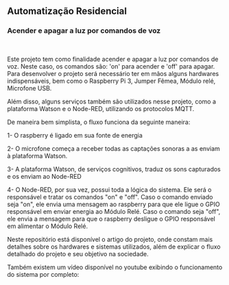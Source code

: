 <h2>Automatização Residencial</h2>

<h3>Acender e apagar a luz por comandos de voz</h3> 
<br>
<p> Este projeto tem como finalidade acender e apagar a luz por comandos de voz. 
Neste caso, os comandos são: 'on' para acender e 'off' para apagar.
Para desenvolver o projeto será necessário ter em mãos alguns hardwares indispensáveis,
bem como o Raspberry Pi 3, Jumper Fêmea, Módulo relé, Microfone USB. </p>

<p> Além disso, alguns serviços também são utilizados nesse projeto,
como a plataforma Watson e o Node-RED, utilizando os protocolos MQTT. </p>

<p> De maneira bem simplista, o fluxo funciona da seguinte maneira:</p>
<p> 1- O raspberry é ligado em sua fonte de energia</p>
<p> 2- O microfone começa a receber todas as captações sonoras a as enviam à plataforma Watson.</p>
<p> 3- A plataforma Watson, de serviços cognitivos, traduz os sons capturados e os enviam ao Node-RED </p>
<p> 4- O Node-RED, por sua vez, possui toda a lógica do sistema. Ele será o responsável e tratar os comandos "on" e "off".
Caso o comando enviado seja "on", ele envia uma mensagem ao raspberry para que ele ligue o GPIO responsável em enviar
energia ao Módulo Relé. Caso o comando seja "off", ele envia a mensagem para que o raspberry desligue
o GPIO responsável em alimentar o Módulo Relé.


<p> Neste repositório está disponível o artigo do projeto, onde constam mais
detalhes sobre os hardwares e sistemas utilizados, além de explicar o fluxo detalhado do projeto
e seu objetivo na sociedade. </p>

<p> Também existem um vídeo disponível no youtube exibindo o funcionamento do sistema por completo: </p>




